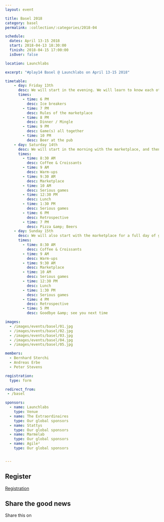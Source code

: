 ```yaml
---
layout: event

title: Basel 2018
category: basel
permalink: :collection/:categories/2018-04

schedule:
  dates: April 13-15 2018
  start: 2018-04-13 18:30:00
  finish: 2018-04-15 17:00:00
  isOver: false

location: Launchlabs

excerpt: "#play14 Basel @ Launchlabs on April 13-15 2018"

timetable:
    - day: Friday 13th
      desc: We will start in the evening. We will learn to know each other and share a nice dinner all together.
      times:
        - time: 6 PM
          desc: Ice breakers
        - time: 7 PM
          desc: Rules of the marketplace
        - time: 8 PM
          desc: Dinner / Mingle
        - time: 9 PM
          desc: Game(s) all together
        - time: 10 PM
          desc: Beer at the pub
    - day: Saturday 14th
      desc: We will start in the morning with the marketplace, and then we will play games all day long.
      times:
        - time: 8:30 AM
          desc: Coffee & Croissants
        - time: 9 AM
          desc: Warm-ups
        - time: 9:30 AM
          desc: Marketplace
        - time: 10 AM
          desc: Serious games
        - time: 12:30 PM
          desc: Lunch
        - time: 1:30 PM
          desc: Serious games
        - time: 6 PM
          desc: Retrospective
        - time: 7 PM
          desc: Pizza &amp; Beers
    - day: Sunday 15th
      desc: We will also start with the marketplace for a full day of games. Whoever needs to catch a plane can leave earlier.
      times:
        - time: 8:30 AM
          desc: Coffee & Croissants
        - time: 9 AM
          desc: Warm-ups
        - time: 9:30 AM
          desc: Marketplace
        - time: 10 AM
          desc: Serious games
        - time: 12:30 PM
          desc: Lunch
        - time: 1:30 PM
          desc: Serious games
        - time: 4 PM
          desc: Retrospective
        - time: 5 PM
          desc: Goodbye &amp; see you next time

images:
  - /images/events/basel/01.jpg
  - /images/events/basel/02.jpg
  - /images/events/basel/03.jpg
  - /images/events/basel/04.jpg
  - /images/events/basel/05.jpg

members:
  - Bernhard Sterchi
  - Andreas Erbe
  - Peter Stevens

registration: 
  type: form

redirect_from:
 - /basel

sponsors:
  - name: Launchlabs
    type: Venue
  - name: The Extraordinaires
    type: Our global sponsors
  - name: Stattys
    type: Our global sponsors
  - name: Marmelab
    type: Our global sponsors
  - name: Agile²
    type: Our global sponsors


---
```


## Register

<a title="Registration" href="https://www.weezevent.com/?c=sys_widget" class="weezevent-widget-integration" target="_blank" data-src="https://www.weezevent.com/widget_billeterie.php?id_evenement=309482&lg_billetterie=2&code=4802&resize=1&width_auto=1&color_primary=92c900" data-width="650" data-height="600" data-id="309482" data-resize="1" data-width_auto="1" data-noscroll="0" data-nopb="0">Registration</a><script type="text/javascript" src="https://www.weezevent.com/js/widget/min/widget.min.js"></script>


## Share the good news

  Share this on 
  <a target="_blank" href="https://twitter.com/home?status=Coming%20up%20%23play14%20Basel%20at%20LAUNCHLABS%20from%20April%2013%20to%2015%202018%0A%0Ahttp%3A//play14.org/events/basel/2018-04%0A%0A%23playfulness%20%23seriousgames%20%23facilitation%20%23change%20%23agile%20%23fun">
    <i class='fa fa-twitter fa-2x fa-fw'></i>
  </a>
  <a target="_blank" href="https://www.facebook.com/sharer/sharer.php?u=http%3A//play14.org/events/basel/2018-04">
    <i class='fa fa-facebook fa-2x fa-fw'></i>
  </a>
  <a target="_blank" href="https://www.linkedin.com/shareArticle?mini=true&url=http%3A//play14.org/events/basel/2018-04&title=Coming%20up%20%23play14%20Basel%20at%20LAUNCHLABS%20from%20April%2013%20to%2015%202018&summary=Coming%20up%20%23play14%20Basel%20at%20LAUNCHLABS%20from%20April%2013%20to%2015%202018%0A%0A%23playfulness%20%23seriousgames%20%23facilitation%20%23change%20%23agile%20%23fun&source=">
    <i class='fa fa-linkedin fa-2x fa-fw'></i>
  </a>
